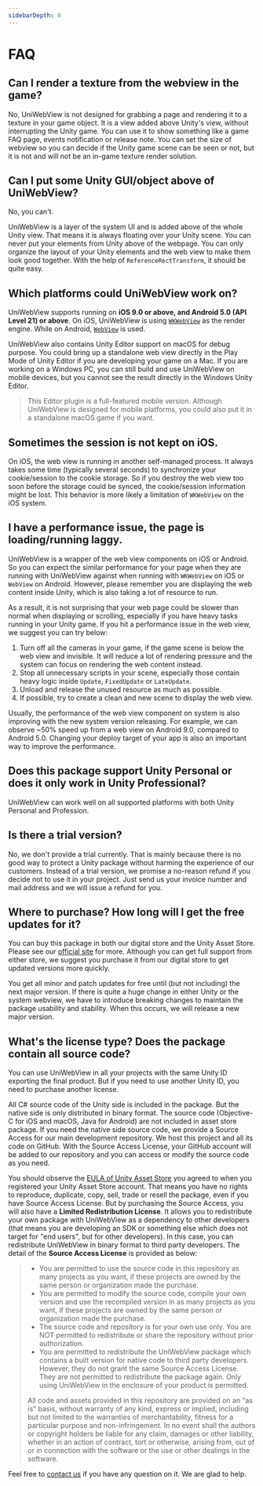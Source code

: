 ```yaml
---
sidebarDepth: 0
---
```


# FAQ

## Can I render a texture from the webview in the game?

No, UniWebView is not designed for grabbing a page and rendering it to a texture in your game object. It is a view added above Unity's view, without interrupting the Unity game. You can use it to show something like a game FAQ page, events notification or release note. You can set the size of webview so you can decide if the Unity game scene can be seen or not, but it is not and will not be an in-game texture render solution.

## Can I put some Unity GUI/object above of UniWebView?

No, you can't.

UniWebView is a layer of the system UI and is added above of the whole Unity view. That means it is always floating over your Unity scene. You can never put your elements from Unity above of the webpage. You can only organize the layout of your Unity elements and the web view to make them look good together. With the help of `ReferenceRectTransform`, it should be quite easy.

## Which platforms could UniWebView work on?

UniWebView supports running on **iOS 9.0 or above, and Android 5.0 (API Level 21) or above**. On iOS, UniWebView is using [`WKWebView`](https://developer.apple.com/reference/webkit/wkwebview) as the render engine. While on Android, [`WebView`](https://developer.android.com/reference/android/webkit/WebView.html) is used.

UniWebView also contains Unity Editor support on macOS for debug purpose. You could bring up a standalone web view directly in the Play Mode of Unity Editor if you are developing your game on a Mac. If you are working on a Windows PC, you can still build and use UniWebView on mobile devices, but you cannot see the result directly in the Windows Unity Editor.

> This Editor plugin is a full-featured mobile version. Although UniWebView is designed for mobile platforms, you could also put it in a standalone macOS game if you want.

## Sometimes the session is not kept on iOS.

On iOS, the web view is running in another self-managed process. It always takes some time (typically several seconds) to synchronize your cookie/session to the cookie storage. So if you destroy the web view too soon before the storage could be synced, the cookie/session information might be lost. This behavior is more likely a limitation of `WKWebView` on the iOS system.

## I have a performance issue, the page is loading/running laggy.

UniWebView is a wrapper of the web view components on iOS or Android. So you can expect the similar performance for your page when they are running with UniWebView against when running with `WKWebView` on iOS or `WebView` on Android. However, please remember you are displaying the web content inside Unity, which is also taking a lot of resource to run.

As a result, it is not surprising that your web page could be slower than normal when displaying or scrolling, especially if you have heavy tasks running in your Unity game. If you hit a performance issue in the web view, we suggest you can try below:

1. Turn off all the cameras in your game, if the game scene is below the web view and invisible. It will reduce a lot of rendering pressure and the system can focus on rendering the web content instead.
2. Stop all unnecessary scripts in your scene, especially those contain heavy logic inside `Update`, `FixedUpdate` or `LateUpdate`.
3. Unload and release the unused resource as much as possible.
4. If possible, try to create a clean and new scene to display the web view.

Usually, the performance of the web view component on system is also improving with the new system version releasing. For example, we can observe ~50% speed up from a web view on Android 9.0, compared to Android 5.0. Changing your deploy target of your app is also an important way to improve the performance.

## Does this package support Unity Personal or does it only work in Unity Professional?

UniWebView can work well on all supported platforms with both Unity Personal and Profession.

## Is there a trial version?

No, we don't provide a trial currently. That is mainly because there is no good way to protect a Unity package without harming the experience of our customers. Instead of a trial version, we promise a no-reason refund if you decide not to use it in your project. Just send us your invoice number and mail address and we will issue a refund for you.

## Where to purchase? How long will I get the free updates for it?

You can buy this package in both our digital store and the Unity Asset Store. Please see our [official site](https://uniwebview.com/#prices) for more. Although you can get full support from either store, we suggest you purchase it from our digital store to get updated versions more quickly.

You get all minor and patch updates for free until (but not including) the next major version. If there is quite a huge change in either Unity or the system webview, we have to introduce breaking changes to maintain the package usability and stability. When this occurs, we will release a new major version.

## What's the license type? Does the package contain all source code?

You can use UniWebView in all your projects with the same Unity ID exporting the final product. But if you need to use another Unity ID, you need to purchase another license.

All C# source code of the Unity side is included in the package. But the native side is only distributed in binary format. The source code (Objective-C for iOS and macOS, Java for Android) are not included in asset store package. If you need the native side source code, we provide a Source Access for our main development repository. We host this project and all its code on GitHub. With the Source Access License, your GitHub account will be added to our repository and you can access or modify the source code as you need.

You should observe the [EULA of Unity Asset Store](https://unity3d.com/company/legal/as_terms) you agreed to when you registered your Unity Asset Store account. That means you have no rights to reproduce, duplicate, copy, sell, trade or resell the package, even if you have Source Access License. But by purchasing the Source Access, you will also have a **Limited Redistribution License**. It allows you to redistribute your own package with UniWebView as a dependency to other developers (that means you are developing an SDK or something else which does not target for "end users", but for other developers). In this case, you can redistribute UniWebView in binary format to third party developers. The detail of the **Source Access License** is provided as below:

> - You are permitted to use the source code in this repository as many projects as you want, if these projects are owned by the same
>   person or organization made the purchase.
> - You are permitted to modify the source code, compile your own version and use the recompiled version in as many projects as
>   you want, if these projects are owned by the same person or organization made the purchase.
> - The source code and repository is for your own use only. You are NOT permitted to redistribute or share the repository without prior
>   authorization.
> - You are permitted to redistribute the UniWebView package which contains a built version for native code to third party developers. However, they do not
>   grant the same Source Access License. They are not permitted to redistribute the package again. Only using UniWebView in the enclosure of your product is
>   permitted.
>
> All code and assets provided in this repository are provided on an “as is” basis, without warranty of any kind, express or implied,
> including but not limited to the warranties of merchantability, fitness for a particular purpose and non-infringement. In no
> event shall the authors or copyright holders be liable for any claim, damages or other liability, whether in an action of
> contract, tort or otherwise, arising from, out of or in connection with the software or the use or other dealings in the software.

Feel free to [contact us](https://onevcat.zendesk.com/hc/en-us/requests/new) if you have any question on it. We are glad to help.
